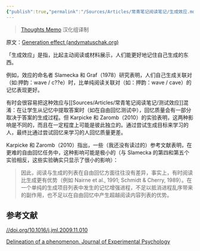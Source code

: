 ```yaml
---
{"publish":true,"permalink":"/Sources/Articles/常青笔记阅读笔记/生成效应.md","title":"生成效应","created":"2022-08-11","modified":"2023-03-14","tags":["review"],"cssclasses":""}
---
```


> [Thoughts Memo](https://paratranz.cn/projects/3131) 汉化组译制

原文：[Generation effect (andymatuschak.org)](https://notes.andymatuschak.org/z3iJVoXtJBUJHq9Tb6i8Kv4EK7oNbriHh4N2y)

「生成效应」是指，比起主动阅读或材料展示，人们能更好地记住自己生成的东西。

例如，效应的命名者 Slamecka 和 Graf（1978）研究表明，人们自己生成关联对（如:押韵：wave / c??e）时，比单纯阅读关联对（如：押韵：wave / cave）的记忆表现更好。

有时会很容易把这种效应与[[Sources/Articles/常青笔记阅读笔记/测试效应]]混淆：在让学生从记忆中提取答案时（如在自由回忆测试中），回忆质量会有一部分取决于答案的生成过程。但 Karpicke 和 Zaromb（2010）的实验表明，这两种影响是不同的，而且在一定程度上可能是彼此独立的。通过尝试生成目标来学习的人，最终比通过尝试回忆来学习的人回忆质量更差。

Karpicke 和 Zaromb（2010）指出，一些（我还没有读过的）参考文献表明，在更难的自由回忆任务中，这种影响可能是极小的（与 Slamecka 的第四和第五个实验相反，这些实验确实只显示了很小的影响）：

> 因此，阅读与生成的列表在自由回忆方面往往没有差异，事实上，有时阅读比生成更有优势（例如 Nairne et al., 1991; Schmidt & Cherry, 1989）。在一个单纯的生成项目列表中发生的记忆增强进程，不足以抵消进程乱序带来的副作用，也不足以在自由回忆中产生超越阅读内容列表的优势。

## 参考文献

[//doi.org/10.1016/j.jml.2009.11.010](https://notes.andymatuschak.org/Karpicke%2C_J._D.%2C_%26_Zaromb%2C_F._M._(2010)._Retrieval_mode_distinguishes_the_testing_effect_from_the_generation_effect._Journal_of_Memory_and_Language%2C_62(3)%2C_227%E2%80%93239._https)

[Delineation of a phenomenon. Journal of Experimental Psychology](https://notes.andymatuschak.org/Slamecka%2C_N._J.%2C_%26_Graf%2C_P._(1978)._The_generation_effect)